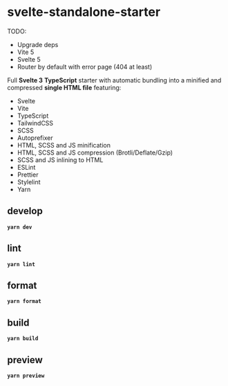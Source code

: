 # svelte-standalone-starter

TODO:

- Upgrade deps
- Vite 5
- Svelte 5
- Router by default with error page (404 at least)

Full **Svelte 3** **TypeScript** starter with automatic bundling into a minified and compressed **single HTML file** featuring:

- Svelte
- Vite
- TypeScript
- TailwindCSS
- SCSS
- Autoprefixer
- HTML, SCSS and JS minification
- HTML, SCSS and JS compression (Brotli/Deflate/Gzip)
- SCSS and JS inlining to HTML
- ESLint
- Prettier
- Stylelint
- Yarn

## develop

**`yarn dev`**

## lint

**`yarn lint`**

## format

**`yarn format`**

## build

**`yarn build`**

## preview

**`yarn preview`**
